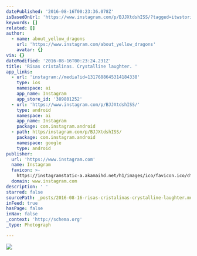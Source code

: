 ```yaml
---
datePublished: '2016-08-16T00:23:36.078Z'
isBasedOnUrl: 'https://www.instagram.com/p/BJJXtdshISS/?tagged=itwstories'
keywords: []
related: []
author:
  - name: about_yellow_dragons
    url: 'https://www.instagram.com/about_yellow_dragons'
    avatar: {}
via: {}
dateModified: '2016-08-16T00:23:24.231Z'
title: 'Risas cristalinas. Crystalline laughter. '
app_links:
  - url: 'instagram://media?id=1317688645314184338'
    type: ios
    namespace: ai
    app_name: Instagram
    app_store_id: '389801252'
  - url: 'https://www.instagram.com/p/BJJXtdshISS/'
    type: android
    namespace: ai
    app_name: Instagram
    package: com.instagram.android
  - path: https/instagram.com/p/BJJXtdshISS/
    package: com.instagram.android
    namespace: google
    type: android
publisher:
  url: 'https://www.instagram.com'
  name: Instagram
  favicon: >-
    https://instagramstatic-a.akamaihd.net/h1/images/ico/favicon.ico/dfa85bb1fd63.ico
  domain: www.instagram.com
description: ' '
starred: false
sourcePath: _posts/2016-08-16-risas-cristalinas-crystalline-laughter.md
inFeed: true
hasPage: false
inNav: false
_context: 'http://schema.org'
_type: Photograph

---
```

![ ](https://scontent.cdninstagram.com/t51.2885-15/s640x640/sh0.08/e35/14031609_1414566778559671_435448014_n.jpg?ig_cache_key=MTMxNzY4ODY0NTMxNDE4NDMzOA%3D%3D.2)